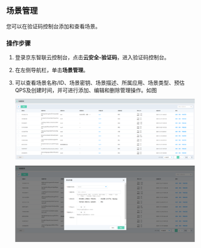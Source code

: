 ## 场景管理

您可以在验证码控制台添加和查看场景。

### 操作步骤

1. 登录京东智联云控制台，点击**云安全-验证码**，进入验证码控制台。

2. 在左侧导航栏，单击**场景管理**。

3. 可以查看场景名称/ID、场景密钥、场景描述、所属应用、场景类型、预估QPS及创建时间，并可进行添加、编辑和删除管理操作。如图

   ![image](../../../../image/Captcha/sceneManagement.png)

   ![image](../../../../image/Captcha/addscene.png)

